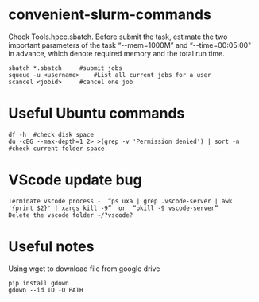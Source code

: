 # convenient-slurm-commands
Check Tools.hpcc.sbatch. Before submit the task, estimate the two important parameters of the task “--mem=1000M” and “--time=00:05:00" in advance, which denote required memory and the total run time.
```
sbatch *.sbatch     #submit jobs
squeue -u <username>    #List all current jobs for a user
scancel <jobid>     #cancel one job
```


# Useful Ubuntu commands
```
df -h  #check disk space
du -cBG --max-depth=1 2> >(grep -v 'Permission denied') | sort -n  #check current folder space
```

# VScode update bug
```
Terminate vscode process -  “ps uxa | grep .vscode-server | awk '{print $2}' | xargs kill -9”  or  “pkill -9 vscode-server” 
Delete the vscode folder ~/?vscode?
```


# Useful notes

Using wget to download file from google drive
```
pip install gdown
gdown --id ID -O PATH
```
